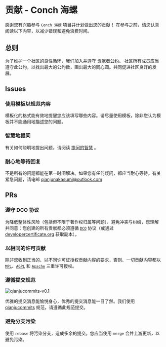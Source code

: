 # 贡献 - Conch 海螺

感谢您有兴趣参与 `Conch 海螺` 项目并计划做出您的贡献！
在参与之前，请您认真阅读以下内容，以减少错误和避免浪费时间。

## 总则

为了维护一个社区的良性循环，我们加入并遵守 [贡献者公约](/CODE_OF_CONDUCT.md)。
社区所有成员应当遵守此公约，以找出最大的公约数，画出最大的同心圆。共同促进社区良好的发展。

## Issues

### 使用模板以规范内容

模板化的格式能有效地提醒您应该填写哪些内容。请尽量使用模板，除非您认为模板并不能通用地描述您的问题。

### 智慧地提问

有关如何聪明地提出问题，请阅读 [提问的智慧](https://github.com/ryanhanwu/How-To-Ask-Questions-The-Smart-Way/blob/main/README-zh_CN.md) 。

### 耐心地等待回复

不是所有的问题都能在第一时间解决。如果您有任何疑问，都应当耐心等待。有关紧急问题，请电邮 qianjunakasumi@outlook.com

## PRs

### 遵守 DCO 协议

为降低整体性风险（包括但不限于著作权归属等问题）、避免冲突与纠纷，您理解并同意：您创建的所有贡献都必须遵循 [`DCO`](/DEVELOPERCERTIFICATE)
协议（或通过 [developercertificate.org](https://developercertificate.org/) 获取副本）。

### 以相同的许可贡献

除非您收到正当的、以不同许可证授权贡献内容的要求，否则、一切贡献内容都以
[`MPL`](/LICENSE)、[`AGPL`](/LICENSE-AGPL) 和 [`Apache`](/LICENSE-Apache) 三重许可授权。

### 遵循提交规范

![qianjucommits-v0.1](https://img.shields.io/badge/qianjucommits-v0.1-85f9c7?style=for-the-badge)

优雅的提交消息能愉悦身心，优秀的提交消息能一目了然。我们使用 [qianjucommits](https://github.com/qianjunakasumi/qianjucommits)
规范，请遵循此规范提交。

### 避免分支污染

使用 `rebase` 将污染分支，造成多余的提交。您应当使用 `merge` 合并上游更新，以避免污染。